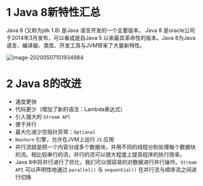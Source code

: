 # 1 Java 8新特性汇总
Java 8 (又称为jdk 1.8) 是Java 语言开发的一个主要版本。
Java 8 是oracle公司于2014年3月发布，可以看成是自Java 5 以来最具革命性的版本。Java 8为Java语言、编译器、类库、开发工具与JVM带来了大量新特性。
    

![image-20200507101934984](https://p3-juejin.byteimg.com/tos-cn-i-k3u1fbpfcp/1eb50aacef9949b1be6b379536569e4f~tplv-k3u1fbpfcp-zoom-in-crop-mark:4536:0:0:0.awebp)

# 2 Java 8的改进

-   速度更快
-   代码更少（增加了新的语法：Lambda表达式）
-   引入强大的 `Stream APl`
-   便于并行
-   最大化减少空指针异常：`Optional`
-   `Nashorn` 引擎，允许在JVM上运行 `JS` 应用
-   并行流就是把一个内容分成多个数据块，并用不同的线程分别处理每个数据块的流。相比较串行的流，并行的流可以很大程度上提高程序的执行效率。
-   Java 8中将并行进行了优化，我们可以很容易的对数据进行并行操作。`Stream API` 可以声明性地通过 `parallel()` 与 `sequential()` 在并行流与顺序流之间进行切换

  